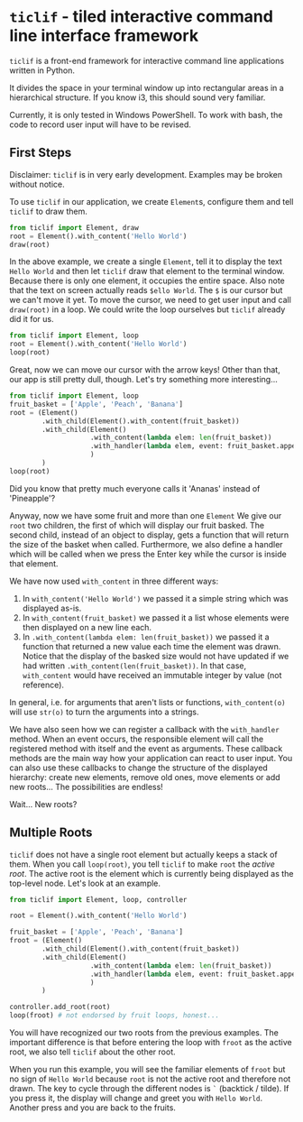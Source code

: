 # `ticlif` - tiled interactive command line interface framework

`ticlif` is a front-end framework for interactive command line applications written in Python.

It divides the space in your terminal window up into rectangular areas in a hierarchical structure.
If you know i3, this should sound very familiar.

Currently, it is only tested in Windows PowerShell.
To work with bash, the code to record user input will have to be revised.

## First Steps

Disclaimer: `ticlif` is in very early development.
Examples may be broken without notice.

To use `ticlif` in our application, we create `Element`s, configure them and tell `ticlif` to draw them.

```python
from ticlif import Element, draw
root = Element().with_content('Hello World')
draw(root)
```

In the above example, we create a single `Element`, tell it to display the text `Hello World` and then let `ticlif` draw that element to the terminal window.
Because there is only one element, it occupies the entire space.
Also note that the text on screen actually reads `$ello World`.
The `$` is our cursor but we can't move it yet.
To move the cursor, we need to get user input and call `draw(root)` in a loop.
We could write the loop ourselves but `ticlif` already did it for us.

```python
from ticlif import Element, loop
root = Element().with_content('Hello World')
loop(root)
```

Great, now we can move our cursor with the arrow keys!
Other than that, our app is still pretty dull, though.
Let's try something more interesting...

```python
from ticlif import Element, loop
fruit_basket = ['Apple', 'Peach', 'Banana'] 
root = (Element()
        .with_child(Element().with_content(fruit_basket))
        .with_child(Element()
                    .with_content(lambda elem: len(fruit_basket))
                    .with_handler(lambda elem, event: fruit_basket.append('Ananas'))
                    )
        )
loop(root)
```

Did you know that pretty much everyone calls it 'Ananas' instead of 'Pineapple'?

Anyway, now we have some fruit and more than one `Element`
We give our `root` two children, the first of which will display our fruit basked.
The second child, instead of an object to display, gets a function that will return the size of the basket when called.
Furthermore, we also define a handler which will be called when we press the Enter key while the cursor is inside that element.

We have now used `with_content` in three different ways:

1. In `with_content('Hello World')` we passed it a simple string which was displayed as-is.
2. In `with_content(fruit_basket)` we passed it a list whose elements were then displayed on a new line each.
3. In `.with_content(lambda elem: len(fruit_basket))` we passed it a function that returned a new value each time the element was drawn.
Notice that the display of the basked size would not have updated if we had written `.with_content(len(fruit_basket))`. In that case, `with_content` would have received an immutable integer by value (not reference).

In general, i.e. for arguments that aren't lists or functions, `with_content(o)` will use `str(o)` to turn the arguments into a strings.

We have also seen how we can register a callback with the `with_handler` method.
When an event occurs, the responsible element will call the registered method with itself and the event as arguments.
These callback methods are the main way how your application can react to user input.
You can also use these callbacks to change the structure of the displayed hierarchy: 
create new elements, remove old ones, move elements or add new roots...
The possibilities are endless!

Wait... New roots?

## Multiple Roots

`ticlif` does not have a single root element but actually keeps a stack of them.
When you call `loop(root)`, you tell `ticlif` to make `root` the *active root*.
The active root is the element which is currently being displayed as the top-level node.
Let's look at an example.

```python
from ticlif import Element, loop, controller

root = Element().with_content('Hello World')

fruit_basket = ['Apple', 'Peach', 'Banana'] 
froot = (Element()
        .with_child(Element().with_content(fruit_basket))
        .with_child(Element()
                    .with_content(lambda elem: len(fruit_basket))
                    .with_handler(lambda elem, event: fruit_basket.append('Ananas'))
                    )
        )

controller.add_root(root)
loop(froot) # not endorsed by fruit loops, honest...
```

You will have recognized our two roots from the previous examples.
The important difference is that before entering the loop with `froot` as the active root, we also tell `ticlif` about the other root.

When you run this example, you will see the familiar elements of `froot` but no sign of `Hello World` because `root` is not the active root and therefore not drawn.
The key to cycle through the different nodes is `` ` `` (backtick / tilde).
If you press it, the display will change and greet you with `Hello World`.
Another press and you are back to the fruits.
